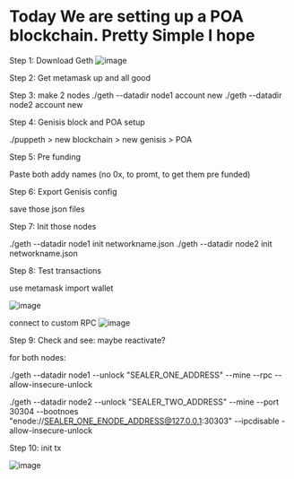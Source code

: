 # Today We are setting up a POA blockchain. Pretty Simple I hope


Step 1: Download Geth
![image](https://user-images.githubusercontent.com/23089346/131228129-43d3c691-8828-415b-9f0a-e3766f5b2a91.png)

Step 2: Get metamask up and all good


Step 3: make 2 nodes
./geth --datadir node1 account new
./geth --datadir node2 account new

Step 4:
Genisis block and POA setup

./puppeth > new blockchain > new genisis > POA


Step 5:
Pre funding

Paste both addy names (no 0x, to promt, to get them pre funded)


Step 6:
Export Genisis config

save those json files


Step 7:
Init those nodes

./geth --datadir node1 init networkname.json
./geth --datadir node2 init networkname.json

Step 8:
Test transactions

use metamask
import wallet

![image](https://user-images.githubusercontent.com/23089346/131228464-5207855c-216a-400d-b899-5852a45f4270.png)

connect to custom RPC
![image](https://user-images.githubusercontent.com/23089346/131228481-0aff961d-f274-44c9-b7c0-a2334f5cc84b.png)


Step 9: Check and see: maybe reactivate?

for both nodes:

./geth --datadir node1 --unlock "SEALER_ONE_ADDRESS" --mine --rpc --allow-insecure-unlock

./geth --datadir node2 --unlock "SEALER_TWO_ADDRESS" --mine --port 30304 --bootnoes "enode://SEALER_ONE_ENODE_ADDRESS@127.0.0.1:30303" --ipcdisable -allow-insecure-unlock

Step 10:
init tx

![image](https://user-images.githubusercontent.com/23089346/132416300-9d5622db-3695-4645-bfb3-edcafac8cdb4.png)
